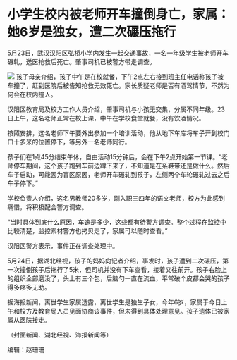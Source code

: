 # 小学生校内被老师开车撞倒身亡，家属：她6岁是独女，遭二次碾压拖行

5月23日，武汉汉阳区弘桥小学内发生一起交通事故，一名一年级学生被老师开车碾轧，送医抢救后死亡。肇事司机已被警方带走调查。

![](https://inews.gtimg.com/news_bt/OlKiJ-xLbh0v063PqonxXFwFpZ9hvJmvJvPonFEIPlDsAAA/1000)
孩子母亲介绍，孩子中午是在校就餐，下午2点左右接到班主任电话称孩子被车撞了，赶到医院后被告知抢救无效死亡。家长质疑老师是否有酒驾情节，不然为何会在校内撞人。

汉阳区教育局及校方工作人员介绍，肇事司机与小孩无交集，分属不同年级。23日上午，这名老师正常在校上课，中午在学校食堂就餐，没有饮酒情况。

按照安排，这名老师下午要外出参加一个培训活动，他从地下车库将车子开到校门口十多米的位置停下，等另外一名老师同行。

孩子们在1点45分结束午休，自由活动15分钟后，会在下午2点开始第一节课。“老师停车期间，这个孩子跑到车前边蹲下来了，不知道是在系鞋带还是做什么。然后车子启动，可能因为盲区原因，老师开车碾轧到孩子，左侧两个车轮碾轧过去之后车子停下。”

学校负责人介绍，这名男教师20多岁，刚入职三四年的语文老师，校方为此感到痛惜，将积极配合警方调查。

“当时具体到底什么原因，车速是多少，这些都有待警方调查。整个过程在监控中比较清楚，监控素材警方也拷贝走了，家属可以随时查看。”

汉阳区警方表示，事件正在调查处理中。

5月24日，据湖北经视，孩子的妈妈向记者介绍，事发时，孩子遭到二次碾压，第一次撞倒孩子后拖行了5米，但司机并没有下车查看，接着又往前开。孩子右脸上的组织全部磨没了，头上有三个包，后脑勺一直在流血，平常破个皮都会哭的孩子得多疼多无助。

据海报新闻，离世学生家属透露，离世学生是独生子女，今年6岁，家属于今日上午和校方及教育局人员见面协商该事件，但未得到具体处理意见。孩子遗体已被家属从医院接走。

（封面新闻、湖北经视、海报新闻等）

编辑：赵珊珊


